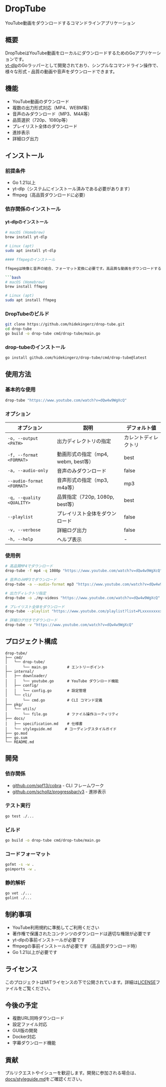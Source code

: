 # DropTube

YouTube動画をダウンロードするコマンドラインアプリケーション

## 概要

DropTubeはYouTube動画をローカルにダウンロードするためのGoアプリケーションです。  
[yt-dlp](https://github.com/yt-dlp/yt-dlp)のGoラッパーとして開発されており、シンプルなコマンドライン操作で、様々な形式・品質の動画や音声をダウンロードできます。

## 機能

- YouTube動画のダウンロード
- 複数の出力形式対応（MP4、WEBM等）
- 音声のみダウンロード（MP3、M4A等）
- 品質選択（720p、1080p等）
- プレイリスト全体のダウンロード
- 進捗表示
- 詳細ログ出力

## インストール

### 前提条件

- Go 1.21以上
- yt-dlp（システムにインストール済みである必要があります）
- ffmpeg（高品質ダウンロードに必要）

### 依存関係のインストール

#### yt-dlpのインストール

```bash
# macOS (Homebrew)
brew install yt-dlp

# Linux (apt)
sudo apt install yt-dlp

#### ffmpegのインストール

ffmpegは映像と音声の結合、フォーマット変換に必要です。高品質な動画をダウンロードする場合は必須です。

```bash
# macOS (Homebrew)
brew install ffmpeg

# Linux (apt)
sudo apt install ffmpeg
```

### DropTubeのビルド

```bash
git clone https://github.com/hidekingerz/drop-tube.git
cd drop-tube
go build -o drop-tube cmd/drop-tube/main.go
```

### drop-tubeのインストール

```bash
go install github.com/hidekingerz/drop-tube/cmd/drop-tube@latest
```

## 使用方法

### 基本的な使用

```bash
drop-tube "https://www.youtube.com/watch?v=dQw4w9WgXcQ"
```

### オプション

| オプション | 説明 | デフォルト値 |
|------------|------|-------------|
| `-o, --output <PATH>` | 出力ディレクトリの指定 | カレントディレクトリ |
| `-f, --format <FORMAT>` | 動画形式の指定（mp4, webm, best等） | best |
| `-a, --audio-only` | 音声のみダウンロード | false |
| `--audio-format <FORMAT>` | 音声形式の指定（mp3, m4a等） | mp3 |
| `-q, --quality <QUALITY>` | 品質指定（720p, 1080p, best等） | best |
| `--playlist` | プレイリスト全体をダウンロード | false |
| `-v, --verbose` | 詳細ログ出力 | false |
| `-h, --help` | ヘルプ表示 | - |

### 使用例

```bash
# 高品質MP4でダウンロード
drop-tube -f mp4 -q 1080p "https://www.youtube.com/watch?v=dQw4w9WgXcQ"

# 音声のみMP3でダウンロード
drop-tube -a --audio-format mp3 "https://www.youtube.com/watch?v=dQw4w9WgXcQ"

# 出力ディレクトリ指定
drop-tube -o ./my-videos "https://www.youtube.com/watch?v=dQw4w9WgXcQ"

# プレイリスト全体をダウンロード
drop-tube --playlist "https://www.youtube.com/playlist?list=PLxxxxxxxxxxxxxx"

# 詳細ログ付きでダウンロード
drop-tube -v "https://www.youtube.com/watch?v=dQw4w9WgXcQ"
```

## プロジェクト構成

```
drop-tube/
├── cmd/
│   └── drop-tube/
│       └── main.go         # エントリーポイント
├── internal/
│   ├── downloader/
│   │   └── youtube.go      # YouTube ダウンロード機能
│   ├── config/
│   │   └── config.go       # 設定管理
│   └── cli/
│       └── cmd.go          # CLI コマンド定義
├── pkg/
│   └── utils/
│       └── file.go         # ファイル操作ユーティリティ
├── docs/
│   ├── specification.md    # 仕様書
│   └── styleguide.md      # コーディングスタイルガイド
├── go.mod
├── go.sum
└── README.md
```

## 開発

### 依存関係

- [github.com/spf13/cobra](https://github.com/spf13/cobra) - CLI フレームワーク
- [github.com/schollz/progressbar/v3](https://github.com/schollz/progressbar) - 進捗表示

### テスト実行

```bash
go test ./...
```

### ビルド

```bash
go build -o drop-tube cmd/drop-tube/main.go
```

### コードフォーマット

```bash
gofmt -s -w .
goimports -w .
```

### 静的解析

```bash
go vet ./...
golint ./...
```

## 制約事項

- YouTube利用規約に準拠してご利用ください
- 著作権で保護されたコンテンツのダウンロードは適切な権限が必要です
- yt-dlpの事前インストールが必要です
- ffmpegの事前インストールが必要です（高品質ダウンロード時）
- Go 1.21以上が必要です

## ライセンス

このプロジェクトはMITライセンスの下で公開されています。詳細は[LICENSE](LICENSE)ファイルをご覧ください。

## 今後の予定

- 複数URL同時ダウンロード
- 設定ファイル対応
- GUI版の開発
- Docker対応
- 字幕ダウンロード機能

## 貢献

プルリクエストやイシューを歓迎します。開発に参加される場合は、[docs/styleguide.md](docs/styleguide.md)をご確認ください。